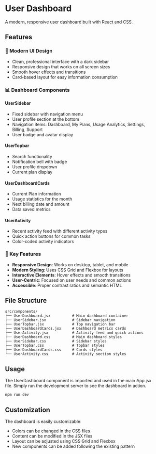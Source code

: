 # User Dashboard

A modern, responsive user dashboard built with React and CSS.

## Features

### 🎨 Modern UI Design
- Clean, professional interface with a dark sidebar
- Responsive design that works on all screen sizes
- Smooth hover effects and transitions
- Card-based layout for easy information consumption

### 📊 Dashboard Components

#### UserSidebar
- Fixed sidebar with navigation menu
- User profile section at the bottom
- Navigation items: Dashboard, My Plans, Usage Analytics, Settings, Billing, Support
- User badge and avatar display

#### UserTopbar
- Search functionality
- Notification bell with badge
- User profile dropdown
- Current plan display

#### UserDashboardCards
- Current Plan information
- Usage statistics for the month
- Next billing date and amount
- Data saved metrics

#### UserActivity
- Recent activity feed with different activity types
- Quick action buttons for common tasks
- Color-coded activity indicators

### 🎯 Key Features
- **Responsive Design**: Works on desktop, tablet, and mobile
- **Modern Styling**: Uses CSS Grid and Flexbox for layouts
- **Interactive Elements**: Hover effects and smooth transitions
- **User-Centric**: Focused on user needs and common actions
- **Accessible**: Proper contrast ratios and semantic HTML

## File Structure

```
src/components/
├── UserDashboard.jsx          # Main dashboard container
├── UserSidebar.jsx            # Sidebar navigation
├── UserTopbar.jsx             # Top navigation bar
├── UserDashboardCards.jsx     # Dashboard metrics cards
├── UserActivity.jsx           # Activity feed and quick actions
├── UserDashboard.css          # Main dashboard styles
├── UserSidebar.css            # Sidebar styles
├── UserTopbar.css             # Topbar styles
├── UserDashboardCards.css     # Cards styles
└── UserActivity.css           # Activity section styles
```

## Usage

The UserDashboard component is imported and used in the main App.jsx file. Simply run the development server to see the dashboard in action.

```bash
npm run dev
```

## Customization

The dashboard is easily customizable:
- Colors can be changed in the CSS files
- Content can be modified in the JSX files
- Layout can be adjusted using CSS Grid and Flexbox
- New components can be added following the existing pattern


